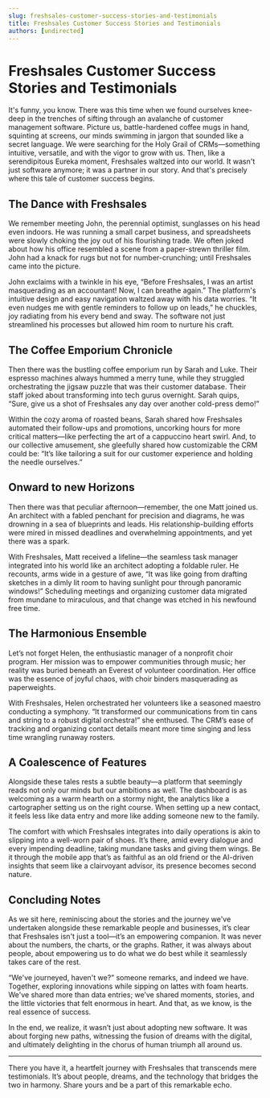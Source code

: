 ```yaml
---
slug: freshsales-customer-success-stories-and-testimonials
title: Freshsales Customer Success Stories and Testimonials
authors: [undirected]
---
```



# Freshsales Customer Success Stories and Testimonials

It's funny, you know. There was this time when we found ourselves knee-deep in the trenches of sifting through an avalanche of customer management software. Picture us, battle-hardened coffee mugs in hand, squinting at screens, our minds swimming in jargon that sounded like a secret language. We were searching for the Holy Grail of CRMs—something intuitive, versatile, and with the vigor to grow with us. Then, like a serendipitous Eureka moment, Freshsales waltzed into our world. It wasn't just software anymore; it was a partner in our story. And that's precisely where this tale of customer success begins. 

## The Dance with Freshsales

We remember meeting John, the perennial optimist, sunglasses on his head even indoors. He was running a small carpet business, and spreadsheets were slowly choking the joy out of his flourishing trade. We often joked about how his office resembled a scene from a paper-strewn thriller film. John had a knack for rugs but not for number-crunching; until Freshsales came into the picture.

John exclaims with a twinkle in his eye, “Before Freshsales, I was an artist masquerading as an accountant! Now, I can breathe again.” The platform's intuitive design and easy navigation waltzed away with his data worries. “It even nudges me with gentle reminders to follow up on leads,” he chuckles, joy radiating from his every bend and sway. The software not just streamlined his processes but allowed him room to nurture his craft.

## The Coffee Emporium Chronicle

Then there was the bustling coffee emporium run by Sarah and Luke. Their espresso machines always hummed a merry tune, while they struggled orchestrating the jigsaw puzzle that was their customer database. Their staff joked about transforming into tech gurus overnight. Sarah quips, “Sure, give us a shot of Freshsales any day over another cold-press demo!”

Within the cozy aroma of roasted beans, Sarah shared how Freshsales automated their follow-ups and promotions, uncorking hours for more critical matters—like perfecting the art of a cappuccino heart swirl. And, to our collective amusement, she gleefully shared how customizable the CRM could be: “It’s like tailoring a suit for our customer experience and holding the needle ourselves.”

## Onward to new Horizons

Then there was that peculiar afternoon—remember, the one Matt joined us. An architect with a fabled penchant for precision and diagrams, he was drowning in a sea of blueprints and leads. His relationship-building efforts were mired in missed deadlines and overwhelming appointments, and yet there was a spark.

With Freshsales, Matt received a lifeline—the seamless task manager integrated into his world like an architect adopting a foldable ruler. He recounts, arms wide in a gesture of awe, “It was like going from drafting sketches in a dimly lit room to having sunlight pour through panoramic windows!” Scheduling meetings and organizing customer data migrated from mundane to miraculous, and that change was etched in his newfound free time.

## The Harmonious Ensemble

Let’s not forget Helen, the enthusiastic manager of a nonprofit choir program. Her mission was to empower communities through music; her reality was buried beneath an Everest of volunteer coordination. Her office was the essence of joyful chaos, with choir binders masquerading as paperweights. 

With Freshsales, Helen orchestrated her volunteers like a seasoned maestro conducting a symphony. “It transformed our communications from tin cans and string to a robust digital orchestra!” she enthused. The CRM’s ease of tracking and organizing contact details meant more time singing and less time wrangling runaway rosters. 

## A Coalescence of Features

Alongside these tales rests a subtle beauty—a platform that seemingly reads not only our minds but our ambitions as well. The dashboard is as welcoming as a warm hearth on a stormy night, the analytics like a cartographer setting us on the right course. When setting up a new contact, it feels less like data entry and more like adding someone new to the family.

The comfort with which Freshsales integrates into daily operations is akin to slipping into a well-worn pair of shoes. It’s there, amid every dialogue and every impending deadline, taking mundane tasks and giving them wings. Be it through the mobile app that’s as faithful as an old friend or the AI-driven insights that seem like a clairvoyant advisor, its presence becomes second nature.

## Concluding Notes

As we sit here, reminiscing about the stories and the journey we've undertaken alongside these remarkable people and businesses, it’s clear that Freshsales isn't just a tool—it’s an empowering companion. It was never about the numbers, the charts, or the graphs. Rather, it was always about people, about empowering us to do what we do best while it seamlessly takes care of the rest.

“We've journeyed, haven't we?” someone remarks, and indeed we have. Together, exploring innovations while sipping on lattes with foam hearts. We've shared more than data entries; we’ve shared moments, stories, and the little victories that felt enormous in heart. And that, as we know, is the real essence of success. 

In the end, we realize, it wasn’t just about adopting new software. It was about forging new paths, witnessing the fusion of dreams with the digital, and ultimately delighting in the chorus of human triumph all around us.

---

There you have it, a heartfelt journey with Freshsales that transcends mere testimonials. It’s about people, dreams, and the technology that bridges the two in harmony. Share yours and be a part of this remarkable echo.